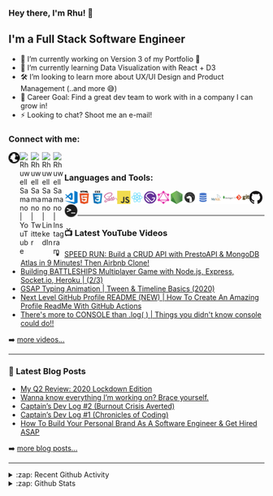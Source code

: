 ### Hey there, I'm Rhu! 👋

## I'm a Full Stack Software Engineer

- 🔭 I’m currently working on Version 3 of my Portfolio 😤
- 🌱 I’m currently learning Data Visualization with React + D3
- 🛠 I’m looking to learn more about UX/UI Design and Product Management (..and more 😅)
- 🥅 Career Goal: Find a great dev team to work with in a company I can grow in!
- ⚡ Looking to chat? Shoot me an e-mail!

### Connect with me:

[<img align="left" alt="rhuwellsamano.com" width="22px" src="https://raw.githubusercontent.com/iconic/open-iconic/master/svg/globe.svg" />][website]
[<img align="left" alt="Rhuwell Samano | YouTube" width="22px" src="https://cdn.jsdelivr.net/npm/simple-icons@v3/icons/youtube.svg" />][youtube]
[<img align="left" alt="Rhuwell Samano | Twitter" width="22px" src="https://cdn.jsdelivr.net/npm/simple-icons@v3/icons/twitter.svg" />][twitter]
[<img align="left" alt="Rhuwell Samano | LinkedIn" width="22px" src="https://cdn.jsdelivr.net/npm/simple-icons@v3/icons/linkedin.svg" />][linkedin]
[<img align="left" alt="Rhuwell Samano | Instagram" width="22px" src="https://cdn.jsdelivr.net/npm/simple-icons@v3/icons/instagram.svg" />][instagram]

<br />

### Languages and Tools:

<img align="left" alt="Visual Studio Code" width="26px" src="https://raw.githubusercontent.com/github/explore/80688e429a7d4ef2fca1e82350fe8e3517d3494d/topics/visual-studio-code/visual-studio-code.png" />
<img align="left" alt="HTML5" width="26px" src="https://raw.githubusercontent.com/github/explore/80688e429a7d4ef2fca1e82350fe8e3517d3494d/topics/html/html.png" />
<img align="left" alt="CSS3" width="26px" src="https://raw.githubusercontent.com/github/explore/80688e429a7d4ef2fca1e82350fe8e3517d3494d/topics/css/css.png" />
<img align="left" alt="Sass" width="26px" src="https://raw.githubusercontent.com/github/explore/80688e429a7d4ef2fca1e82350fe8e3517d3494d/topics/sass/sass.png" />
<img align="left" alt="JavaScript" width="26px" src="https://raw.githubusercontent.com/github/explore/80688e429a7d4ef2fca1e82350fe8e3517d3494d/topics/javascript/javascript.png" />
<img align="left" alt="React" width="26px" src="https://raw.githubusercontent.com/github/explore/80688e429a7d4ef2fca1e82350fe8e3517d3494d/topics/react/react.png" />
<img align="left" alt="Gatsby" width="26px" src="https://raw.githubusercontent.com/github/explore/e94815998e4e0713912fed477a1f346ec04c3da2/topics/gatsby/gatsby.png" />
<img align="left" alt="GraphQL" width="26px" src="https://raw.githubusercontent.com/github/explore/80688e429a7d4ef2fca1e82350fe8e3517d3494d/topics/graphql/graphql.png" />
<img align="left" alt="Node.js" width="26px" src="https://raw.githubusercontent.com/github/explore/80688e429a7d4ef2fca1e82350fe8e3517d3494d/topics/nodejs/nodejs.png" />
<img align="left" alt="Deno" width="26px" src="https://raw.githubusercontent.com/github/explore/361e2821e2dea67711cde99c9c40ed357061cf27/topics/deno/deno.png" />
<img align="left" alt="SQL" width="26px" src="https://raw.githubusercontent.com/github/explore/80688e429a7d4ef2fca1e82350fe8e3517d3494d/topics/sql/sql.png" />
<img align="left" alt="MySQL" width="26px" src="https://raw.githubusercontent.com/github/explore/80688e429a7d4ef2fca1e82350fe8e3517d3494d/topics/mysql/mysql.png" />
<img align="left" alt="MongoDB" width="26px" src="https://raw.githubusercontent.com/github/explore/80688e429a7d4ef2fca1e82350fe8e3517d3494d/topics/mongodb/mongodb.png" />
<img align="left" alt="Git" width="26px" src="https://raw.githubusercontent.com/github/explore/80688e429a7d4ef2fca1e82350fe8e3517d3494d/topics/git/git.png" />
<img align="left" alt="GitHub" width="26px" src="https://raw.githubusercontent.com/github/explore/78df643247d429f6cc873026c0622819ad797942/topics/github/github.png" />
<img align="left" alt="Terminal" width="26px" src="https://raw.githubusercontent.com/github/explore/80688e429a7d4ef2fca1e82350fe8e3517d3494d/topics/terminal/terminal.png" />

<br />
<br />

---

### 📺 Latest YouTube Videos

<!-- YOUTUBE:START -->
- [SPEED RUN: Build a CRUD API with PrestoAPI & MongoDB Atlas in 9 Minutes! Then Airbnb Clone!](https://www.youtube.com/watch?v=6C45qCt41VY)
- [Building BATTLESHIPS Multiplayer Game with Node.js, Express, Socket.io, Heroku | (2/3)](https://www.youtube.com/watch?v=TpAwggQJPUQ)
- [GSAP Typing Animation | Tween & Timeline Basics (2020)](https://www.youtube.com/watch?v=ZT66N5hBiCE)
- [Next Level GitHub Profile README (NEW) | How To Create An Amazing Profile ReadMe With GitHub Actions](https://www.youtube.com/watch?v=ECuqb5Tv9qI)
- [There's more to CONSOLE than .log( ) | Things you didn't know console could do!!](https://www.youtube.com/watch?v=_-bHhEGcDiQ)
<!-- YOUTUBE:END -->

➡️ [more videos...](https://youtube.com/rhuwellsamano)

---

### 📕 Latest Blog Posts

<!-- BLOG-POST-LIST:START -->
- [My Q2 Review: 2020 Lockdown Edition](https://medium.com/dev-genius/my-q2-review-2020-lockdown-edition-b72c868ae571?source=rss-28cd14eaf3e6------2)
- [Wanna know everything I’m working on? Brace yourself.](https://medium.com/@rhuwell/wanna-know-everything-im-working-on-brace-yourself-4317f9c1a367?source=rss-28cd14eaf3e6------2)
- [Captain’s Dev Log #2 (Burnout Crisis Averted)](https://medium.com/@rhuwell/captains-dev-log-2-burnout-crisis-averted-fd7de0473262?source=rss-28cd14eaf3e6------2)
- [Captain’s Dev Log #1 (Chronicles of Coding)](https://medium.com/@rhuwell/captains-dev-log-1-chronicles-of-coding-3d6838209c9?source=rss-28cd14eaf3e6------2)
- [How To Build Your Personal Brand As A Software Engineer & Get Hired ASAP](https://medium.com/@rhuwell/how-to-build-your-personal-brand-as-a-software-engineer-get-hired-asap-147e1e949088?source=rss-28cd14eaf3e6------2)
<!-- BLOG-POST-LIST:END -->

➡️ [more blog posts...](https://medium.com/@rhuwell)

---

<details>
  <summary>:zap: Recent Github Activity</summary>
<!--START_SECTION:activity-->
</details>

<details>
  <summary>:zap: Github Stats</summary>

  <img align="left" alt="Rhu's Github Stats" src="https://github-readme-stats.rhuwellsamano.vercel.app/api?username=rhuwellsamano&show_icons=true&hide_border=true" />

</details>

[website]: http://rhuwellsamano.com/
[twitter]: https://twitter.com/rhuwell
[youtube]: https://youtube.com/rhuwellsamano
[instagram]: https://instagram.com/rhuwell
[linkedin]: https://linkedin.com/in/rhuwellsamano
[webdevplaylist]: https://www.youtube.com/playlist?list=PLkwxH9e_vrAJ0WbEsFA9W3I1W-g_BTsbt
[jsplaylist]: https://www.youtube.com/playlist?list=PLkwxH9e_vrALRJKu7wfXby3MKeflhTu6B
[cssplaylist]: https://www.youtube.com/playlist?list=PLkwxH9e_vrALSdvZuEh6gqQdmDoDIoqz4
[reactplaylist]: https://www.youtube.com/playlist?list=PLkwxH9e_vrAK4TdffpxKY3QGyHCpxFcQ0
